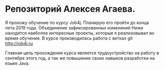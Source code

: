 # Репозиторий Алексея Агаева.

Я прохожу обучение по курсу Job4j. Планирую его пройти до конца лета 2019 года. 
Объединение зафиксированных изменений
Ниже находятся наиболее интересные проекты, которые я реализовывал во время обучения.
В курсе производилась работа с ветках git
http://job4j.ru

Главная цель прохождения курса является трудоустройство на работу в сентябре этого год, а так же повышение своих навыков разработки на языке Java.
